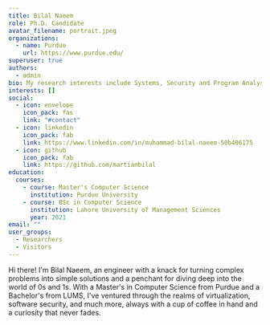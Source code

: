 ```yaml
---
title: Bilal Naeem
role: Ph.D. Candidate
avatar_filename: portrait.jpeg
organizations:
  - name: Purdue
    url: https://www.purdue.edu/
superuser: true
authors:
  - admin
bio: My research interests include Systems, Security and Program Analysis.
interests: []
social:
  - icon: envelope
    icon_pack: fas
    link: "#contact"
  - icon: linkedin
    icon_pack: fab
    link: https://www.linkedin.com/in/muhammad-bilal-naeem-50b406175
  - icon: github
    icon_pack: fab
    link: https://github.com/martianbilal
education:
  courses:
    - course: Master's Computer Science
      institution: Purdue University
    - course: BSc in Computer Science
      institution: Lahore University of Management Sciences
      year: 2021
email: ""
user_groups:
  - Researchers
  - Visitors
---
```

Hi there! I'm Bilal Naeem, an engineer with a knack for turning complex problems into simple solutions and a penchant for diving deep into the world of 0s and 1s. With a Master's in Computer Science from Purdue and a Bachelor's from LUMS, I've ventured through the realms of virtualization, software security, and much more, always with a cup of coffee in hand and a curiosity that never fades.